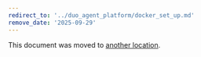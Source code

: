 ```yaml
---
redirect_to: '../duo_agent_platform/docker_set_up.md'
remove_date: '2025-09-29'
---
```


<!-- markdownlint-disable -->

This document was moved to [another location](../duo_agent_platform/docker_set_up.md).

<!-- This redirect file can be deleted after <2025-09-29>. -->
<!-- Redirects that point to other docs in the same project expire in three months. -->
<!-- Redirects that point to docs in a different project or site (for example, link is not relative and starts with `https:`) expire in one year. -->
<!-- Before deletion, see: https://docs.gitlab.com/development/documentation/redirects -->